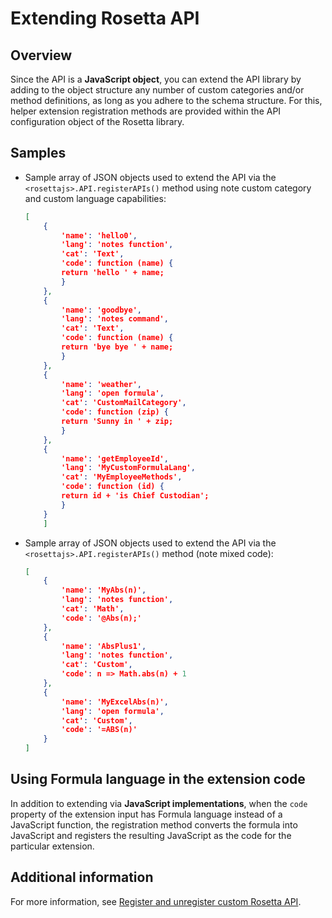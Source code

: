 # Extending Rosetta API

## Overview

Since the API is a **JavaScript object**, you can extend the API library by adding to the object structure any number of custom categories and/or method definitions, as long as you adhere to the schema structure. For this, helper extension registration methods are provided within the API configuration object of the Rosetta library.

## Samples

- Sample array of JSON objects used to extend the API via the `<rosettajs>.API.registerAPIs()` method using note custom category and custom language capabilities:

    ```json
    [
        {
            'name': 'hello0',
            'lang': 'notes function',
            'cat': 'Text',
            'code': function (name) {
            return 'hello ' + name;
            }
        },
        {
            'name': 'goodbye',
            'lang': 'notes command',
            'cat': 'Text',
            'code': function (name) {
            return 'bye bye ' + name;
            }
        },
        {
            'name': 'weather',
            'lang': 'open formula',
            'cat': 'CustomMailCategory',
            'code': function (zip) {
            return 'Sunny in ' + zip;
            }
        },
        {
            'name': 'getEmployeeId',
            'lang': 'MyCustomFormulaLang',
            'cat': 'MyEmployeeMethods',
            'code': function (id) {
            return id + 'is Chief Custodian';
            }
        }
        ]
    ```

- Sample array of JSON objects used to extend the API via the `<rosettajs>.API.registerAPIs()` method (note mixed code):

    ``` json    
    [
        {
            'name': 'MyAbs(n)',
            'lang': 'notes function',
            'cat': 'Math',
            'code': '@Abs(n);'
        },
        {
            'name': 'AbsPlus1',
            'lang': 'notes function',
            'cat': 'Custom',
            'code': n => Math.abs(n) + 1
        },
        {
            'name': 'MyExcelAbs(n)',
            'lang': 'open formula',
            'cat': 'Custom',
            'code': '=ABS(n)'
        }
    ]
    ```

## Using Formula language in the extension code

In addition to extending via **JavaScript implementations**, when the `code` property of the extension input has Formula language instead of a JavaScript function, the registration method converts the formula into JavaScript and registers the resulting JavaScript as the code for the particular extension.

## Additional information

For more information, see [Register and unregister custom Rosetta API](../howto/regunregconfig.md). 
